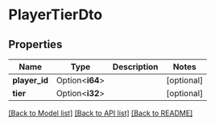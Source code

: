 # PlayerTierDto

## Properties

Name | Type | Description | Notes
------------ | ------------- | ------------- | -------------
**player_id** | Option<**i64**> |  | [optional]
**tier** | Option<**i32**> |  | [optional]

[[Back to Model list]](../README.md#documentation-for-models) [[Back to API list]](../README.md#documentation-for-api-endpoints) [[Back to README]](../README.md)


